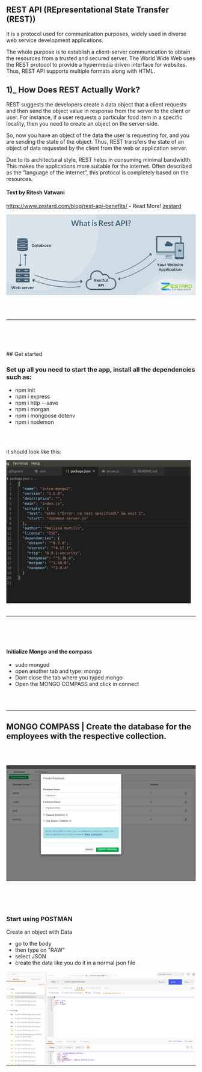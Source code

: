 ## REST API (REpresentational State Transfer (REST))

<p>It is a protocol used for communication purposes, widely used in diverse web
 service development applications.<br/>
 
 The whole purpose is to establish a client-server communication to obtain the resources from a trusted and secured server. The World Wide Web uses the REST protocol to provide a hypermedia driven interface for websites. Thus, REST API supports multiple formats along with HTML.</p>

## 1)\_ How Does REST Actually Work?

 <p>
 REST suggests the developers create a data object that a client requests and then send the object value in response from the server to the client or user. For instance, if a user requests a particular food item in a specific locality, then you need to create an object on the server-side.

So, now you have an object of the data the user is requesting for, and you are sending the state of the object. Thus, REST transfers the state of an object of data requested by the client from the web or application server.

Due to its architectural style, REST helps in consuming minimal bandwidth. This makes the applications more suitable for the internet. Often described as the “language of the internet”, this protocol is completely based on the resources.

 </p>

#### Text by Ritesh Vatwani

https://www.zestard.com/blog/rest-api-benefits/ - Read More!
[zestard](https://www.zestard.com/)

![preview2](./img/REST_API.jpg)

<br>
<br>
<hr>

<br>
<br>
<br>
<br>
## Get started

### Set up all you need to start the app, install all the dependencies such as:

<ul>

<li>npm init</li>
<li>npm i express</li>
<li>npm i http --save</li>
<li>npm i morgan</li>
<li>npm i mongoose dotenv</li>
<li>npm i nodemon</li>

</ul>

<br>
<br>
<p>
it should look like this:

</p>

![preview1](./img/dependencies.jpg)
<br>
<br>

<hr>

<br>
<br>
<br>

#### Initialize Mongo and the compass

<ul>

<li>sudo mongod</li>
<li>open another tab and type: mongo</li>
<li>Dont close the tab where you typed mongo</li>
<li>Open the MONGO COMPASS and click in connect </li>

</ul>
<br>
<br>
<hr>

## MONGO COMPASS | Create the database for the employees with the respective collection.

<br>
<br>

![preview2](./img/img2.jpg)

<br>
<br>
<br>

### Start using POSTMAN

<p>Create  an object with Data</p>

<ul>

<li>go to the body</li>
<li>then type on "RAW"</li>
<li>select JSON</li>
<li>create the data like you do it in a normal json file </li>

</ul>

![preview2](./img/postman1.jpg)
